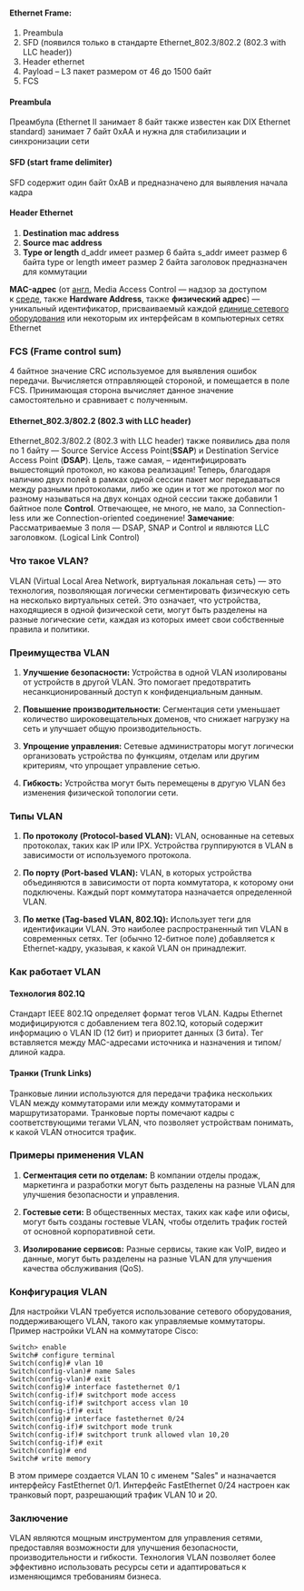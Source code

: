 #### Ethernet Frame: 
1. Preambula 
2. SFD (появился только в стандарте Ethernet_802.3/802.2 (802.3 with LLC header))
3. Header ethernet
4. Payload – L3 пакет размером от 46 до 1500 байт
5. FCS 
#### Preambula 
Преамбула (Ethernet II занимает 8 байт также известен как DIX Ethernet standard) занимает 7 байт 0хАА и нужна для стабилизации и синхронизации сети
#### SFD (start frame delimiter) 
SFD содержит один байт 0xAB и предназначено для выявления начала кадра  
#### Header Ethernet
1. **Destination mac address**
2. **Source mac address**
3. **Type or length**
d_addr имеет размер 6 байта
s_addr имеет размер 6 байта
type or length имеет размер 2 байта
заголовок предназначен для коммутации

**MAC-адрес** (от [англ.](https://ru.wikipedia.org/wiki/%D0%90%D0%BD%D0%B3%D0%BB%D0%B8%D0%B9%D1%81%D0%BA%D0%B8%D0%B9_%D1%8F%D0%B7%D1%8B%D0%BA "Английский язык") Media Access Control — надзор за доступом к [среде](https://ru.wikipedia.org/wiki/%D0%A1%D1%80%D0%B5%D0%B4%D0%B0_%D0%BF%D0%B5%D1%80%D0%B5%D0%B4%D0%B0%D1%87%D0%B8 "Среда передачи"), также **Hardware Address**, также **физический адрес**) — уникальный идентификатор, присваиваемый каждой [единице сетевого оборудования](https://ru.wikipedia.org/wiki/%D0%9E%D0%BA%D0%BE%D0%BD%D0%B5%D1%87%D0%BD%D0%BE%D0%B5_%D0%BE%D0%B1%D0%BE%D1%80%D1%83%D0%B4%D0%BE%D0%B2%D0%B0%D0%BD%D0%B8%D0%B5_%D0%B4%D0%B0%D0%BD%D0%BD%D1%8B%D1%85 "Оконечное оборудование данных") или некоторым их интерфейсам в компьютерных сетях Ethernet
### FCS (Frame control sum) 
4 байтное значение CRC используемое для выявления ошибок передачи. Вычисляется отправляющей стороной, и помещается в поле FCS. Принимающая сторона вычисляет данное значение самостоятельно и сравнивает с полученным.
#### Ethernet_802.3/802.2 (802.3 with LLC header)
 Ethernet_802.3/802.2 (802.3 with LLC header) также появились два поля по 1 байту — Source Service Access Point(**SSAP**) и Destination Service Access Point (**DSAP**). Цель, таже самая, – идентифицировать вышестоящий протокол, но какова реализация! Теперь, благодаря наличию двух полей в рамках одной сессии пакет мог передаваться между разными протоколами, либо же один и тот же протокол мог по разному называться на двух концах одной сессии также добавили 1 байтное поле **Control**. Отвечающее, не много, не мало, за Connection-less или же Connection-oriented соединение!
 **Замечание**: Рассматриваемые 3 поля — DSAP, SNAP и Control и являются LLC заголовком.
 (Logical Link Control)
### Что такое VLAN?

VLAN (Virtual Local Area Network, виртуальная локальная сеть) — это технология, позволяющая логически сегментировать физическую сеть на несколько виртуальных сетей. Это означает, что устройства, находящиеся в одной физической сети, могут быть разделены на разные логические сети, каждая из которых имеет свои собственные правила и политики.

### Преимущества VLAN

1. **Улучшение безопасности:** Устройства в одной VLAN изолированы от устройств в другой VLAN. Это помогает предотвратить несанкционированный доступ к конфиденциальным данным.
   
2. **Повышение производительности:** Сегментация сети уменьшает количество широковещательных доменов, что снижает нагрузку на сеть и улучшает общую производительность.
   
3. **Упрощение управления:** Сетевые администраторы могут логически организовать устройства по функциям, отделам или другим критериям, что упрощает управление сетью.
   
4. **Гибкость:** Устройства могут быть перемещены в другую VLAN без изменения физической топологии сети.

### Типы VLAN

1. **По протоколу (Protocol-based VLAN):** VLAN, основанные на сетевых протоколах, таких как IP или IPX. Устройства группируются в VLAN в зависимости от используемого протокола.

2. **По порту (Port-based VLAN):** VLAN, в которых устройства объединяются в зависимости от порта коммутатора, к которому они подключены. Каждый порт коммутатора назначается определенной VLAN.

3. **По метке (Tag-based VLAN, 802.1Q):** Использует теги для идентификации VLAN. Это наиболее распространенный тип VLAN в современных сетях. Тег (обычно 12-битное поле) добавляется к Ethernet-кадру, указывая, к какой VLAN он принадлежит.

### Как работает VLAN

#### Технология 802.1Q

Стандарт IEEE 802.1Q определяет формат тегов VLAN. Кадры Ethernet модифицируются с добавлением тега 802.1Q, который содержит информацию о VLAN ID (12 бит) и приоритет данных (3 бита). Тег вставляется между MAC-адресами источника и назначения и типом/длиной кадра.

#### Транки (Trunk Links)

Транковые линии используются для передачи трафика нескольких VLAN между коммутаторами или между коммутаторами и маршрутизаторами. Транковые порты помечают кадры с соответствующими тегами VLAN, что позволяет устройствам понимать, к какой VLAN относится трафик.

### Примеры применения VLAN

1. **Сегментация сети по отделам:** В компании отделы продаж, маркетинга и разработки могут быть разделены на разные VLAN для улучшения безопасности и управления.

2. **Гостевые сети:** В общественных местах, таких как кафе или офисы, могут быть созданы гостевые VLAN, чтобы отделить трафик гостей от основной корпоративной сети.

3. **Изолирование сервисов:** Разные сервисы, такие как VoIP, видео и данные, могут быть разделены на разные VLAN для улучшения качества обслуживания (QoS).

### Конфигурация VLAN

Для настройки VLAN требуется использование сетевого оборудования, поддерживающего VLAN, такого как управляемые коммутаторы. Пример настройки VLAN на коммутаторе Cisco:

```plaintext
Switch> enable
Switch# configure terminal
Switch(config)# vlan 10
Switch(config-vlan)# name Sales
Switch(config-vlan)# exit
Switch(config)# interface fastethernet 0/1
Switch(config-if)# switchport mode access
Switch(config-if)# switchport access vlan 10
Switch(config-if)# exit
Switch(config)# interface fastethernet 0/24
Switch(config-if)# switchport mode trunk
Switch(config-if)# switchport trunk allowed vlan 10,20
Switch(config-if)# exit
Switch(config)# end
Switch# write memory
```

В этом примере создается VLAN 10 с именем "Sales" и назначается интерфейсу FastEthernet 0/1. Интерфейс FastEthernet 0/24 настроен как транковый порт, разрешающий трафик VLAN 10 и 20.

### Заключение

VLAN являются мощным инструментом для управления сетями, предоставляя возможности для улучшения безопасности, производительности и гибкости. Технология VLAN позволяет более эффективно использовать ресурсы сети и адаптироваться к изменяющимся требованиям бизнеса.